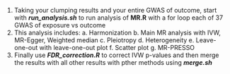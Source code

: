 1. Taking your clumping results and your entire GWAS of outcome, start with ***run_analysis.sh*** to run analysis of **MR.R** with a for loop each of 37 GWAS of exposure vs outcome
2. This analysis includes:
   a. Harmonization
   b. Main MR analysis with IVW, MR-Egger, Weighted median
   c. Pleiotropy
   d. Heterogeneity
   e. Leave-one-out with leave-one-out plot
   f. Scatter plot
   g. MR-PRESSO
3. Finally use ***FDR_correction.R*** to correct IVW p-values and then merge the results with all other results with pther methods using ***merge.sh***
   
